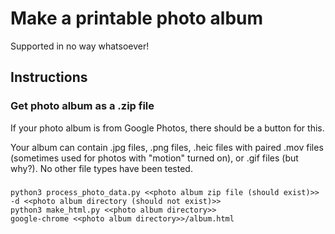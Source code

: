# Make a printable photo album

Supported in no way whatsoever!

## Instructions

### Get photo album as a .zip file

If your photo album is from Google Photos, there should be a button for this.

Your album can contain .jpg files, .png files, .heic files with paired .mov files (sometimes
used for photos with "motion" turned on), or .gif files (but why?). No other
file types have been tested.

### 
```
python3 process_photo_data.py <<photo album zip file (should exist)>> -d <<photo album directory (should not exist)>>
python3 make_html.py <<photo album directory>>
google-chrome <<photo album directory>>/album.html
```
